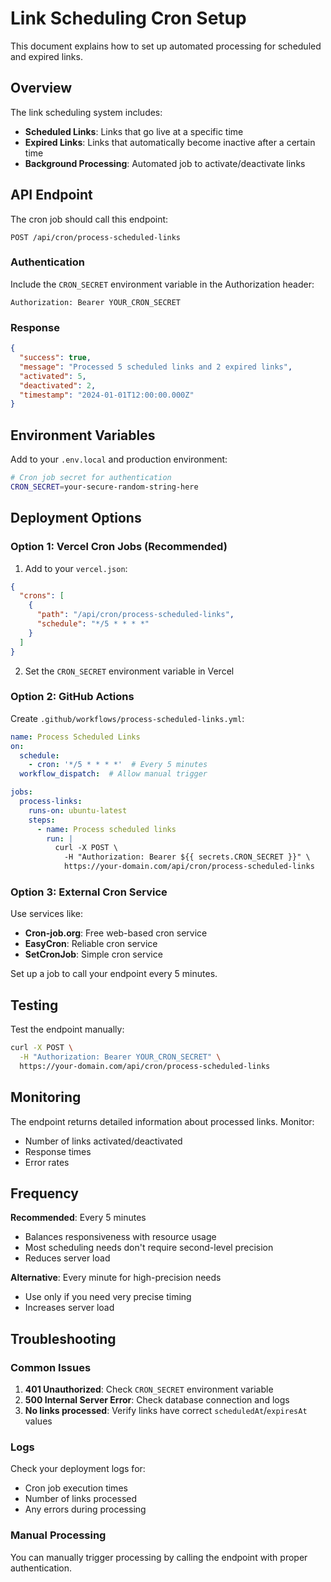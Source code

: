 # Link Scheduling Cron Setup

This document explains how to set up automated processing for scheduled and expired links.

## Overview

The link scheduling system includes:
- **Scheduled Links**: Links that go live at a specific time
- **Expired Links**: Links that automatically become inactive after a certain time
- **Background Processing**: Automated job to activate/deactivate links

## API Endpoint

The cron job should call this endpoint:
```
POST /api/cron/process-scheduled-links
```

### Authentication
Include the `CRON_SECRET` environment variable in the Authorization header:
```
Authorization: Bearer YOUR_CRON_SECRET
```

### Response
```json
{
  "success": true,
  "message": "Processed 5 scheduled links and 2 expired links",
  "activated": 5,
  "deactivated": 2,
  "timestamp": "2024-01-01T12:00:00.000Z"
}
```

## Environment Variables

Add to your `.env.local` and production environment:

```bash
# Cron job secret for authentication
CRON_SECRET=your-secure-random-string-here
```

## Deployment Options

### Option 1: Vercel Cron Jobs (Recommended)

1. Add to your `vercel.json`:
```json
{
  "crons": [
    {
      "path": "/api/cron/process-scheduled-links",
      "schedule": "*/5 * * * *"
    }
  ]
}
```

2. Set the `CRON_SECRET` environment variable in Vercel

### Option 2: GitHub Actions

Create `.github/workflows/process-scheduled-links.yml`:
```yaml
name: Process Scheduled Links
on:
  schedule:
    - cron: '*/5 * * * *'  # Every 5 minutes
  workflow_dispatch:  # Allow manual trigger

jobs:
  process-links:
    runs-on: ubuntu-latest
    steps:
      - name: Process scheduled links
        run: |
          curl -X POST \
            -H "Authorization: Bearer ${{ secrets.CRON_SECRET }}" \
            https://your-domain.com/api/cron/process-scheduled-links
```

### Option 3: External Cron Service

Use services like:
- **Cron-job.org**: Free web-based cron service
- **EasyCron**: Reliable cron service
- **SetCronJob**: Simple cron service

Set up a job to call your endpoint every 5 minutes.

## Testing

Test the endpoint manually:
```bash
curl -X POST \
  -H "Authorization: Bearer YOUR_CRON_SECRET" \
  https://your-domain.com/api/cron/process-scheduled-links
```

## Monitoring

The endpoint returns detailed information about processed links. Monitor:
- Number of links activated/deactivated
- Response times
- Error rates

## Frequency

**Recommended**: Every 5 minutes
- Balances responsiveness with resource usage
- Most scheduling needs don't require second-level precision
- Reduces server load

**Alternative**: Every minute for high-precision needs
- Use only if you need very precise timing
- Increases server load

## Troubleshooting

### Common Issues

1. **401 Unauthorized**: Check `CRON_SECRET` environment variable
2. **500 Internal Server Error**: Check database connection and logs
3. **No links processed**: Verify links have correct `scheduledAt`/`expiresAt` values

### Logs

Check your deployment logs for:
- Cron job execution times
- Number of links processed
- Any errors during processing

### Manual Processing

You can manually trigger processing by calling the endpoint with proper authentication.
